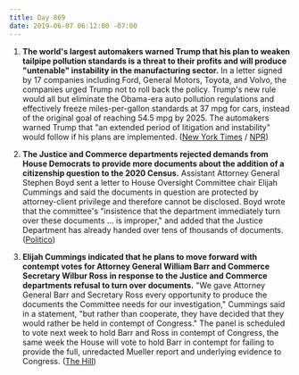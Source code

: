 ```yaml
---
title: Day 869
date: 2019-06-07 06:12:00 -07:00
---
```


1. **The world's largest automakers warned Trump that his plan to weaken tailpipe pollution standards is a threat to their profits and will produce "untenable" instability in the manufacturing sector.** In a letter signed by 17 companies including Ford, General Motors, Toyota, and Volvo, the companies urged Trump not to roll back the policy. Trump's new rule would all but eliminate the Obama-era auto pollution regulations and effectively freeze miles-per-gallon standards at 37 mpg for  cars, instead of the original goal of reaching 54.5 mpg by 2025. The automakers warned Trump that "an extended period of litigation and instability" would follow if his plans are implemented. ([New York Times](https://www.nytimes.com/2019/06/06/climate/trump-auto-emissions-rollback-letter.html) / [NPR](https://www.npr.org/2019/06/06/730485234/carmakers-to-white-house-work-with-california-on-rules-for-greenhouse-gases))

2. **The Justice and Commerce departments rejected demands from House Democrats to provide more documents about the addition of a citizenship question to the 2020 Census.** Assistant Attorney General Stephen Boyd sent a letter to House Oversight Committee chair Elijah Cummings and said the documents in question are protected by attorney-client privilege and therefore cannot be disclosed. Boyd wrote that the committee's "insistence that the department immediately turn over these documents ... is improper," and added that the Justice Department has already handed over tens of thousands of documents. ([Politico](https://www.politico.com/story/2019/06/06/barr-ross-census-democrats-house-1356569))

3. **Elijah Cummings indicated that he plans to move forward with contempt votes for Attorney General William Barr and Commerce Secretary Wilbur Ross in response to the Justice and Commerce departments refusal to turn over documents.** "We gave Attorney General Barr and Secretary Ross every opportunity to produce the documents the Committee needs for our investigation," Cummings said in a statement, "but rather than cooperate, they have decided that they would rather be held in contempt of Congress." The panel is scheduled to vote next week to hold Barr and Ross in contempt of Congress, the same week the House will vote to hold Barr in contempt for failing to provide the full, unredacted Mueller report and underlying evidence to Congress. ([The Hill](https://thehill.com/regulation/447196-house-panel-moves-forward-with-contempt-votes-for-barr-ross-over-census-question))